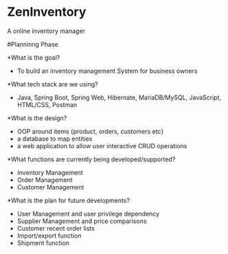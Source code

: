 # ZenInventory
A online inventory manager

#Planninng Phase

*What is the goal?
- To build an inventory management System for business owners

*What tech stack are we using?
- Java, Spring Boot, Spring Web, Hibernate, MariaDB/MySQL, JavaScript, HTML/CSS, Postman

*What is the design?
- OOP around items {product, orders, customers etc}
- a database to map entities
- a web application to allow user interactive CRUD operations

*What functions are currently being developed/supported?
- Inventory Management
- Order Management
- Customer Management

*What is the plan for future developments?
- User Management and user privilege dependency
- Supplier Management and price comparisons
- Customer recent order lists
- Import/export function
- Shipment function
